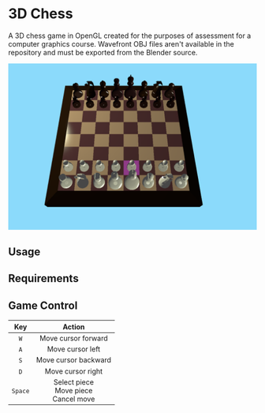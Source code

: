 # 3D Chess
A 3D chess game in OpenGL created for the purposes of assessment for a computer graphics course.
Wavefront OBJ files aren't available in the repository and must be exported from the Blender source.

![](images/board.png)

## Usage

## Requirements

## Game Control
|Key|Action|
|:---:|:---:|
|`W`|Move cursor forward|
|`A`|Move cursor left|
|`S`|Move cursor backward|
|`D`|Move cursor right|
|`Space`|Select piece<br>Move piece<br>Cancel move|